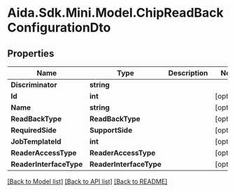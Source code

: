 # Aida.Sdk.Mini.Model.ChipReadBackConfigurationDto

## Properties

Name | Type | Description | Notes
------------ | ------------- | ------------- | -------------
**Discriminator** | **string** |  | 
**Id** | **int** |  | [optional] 
**Name** | **string** |  | [optional] 
**ReadBackType** | **ReadBackType** |  | [optional] 
**RequiredSide** | **SupportSide** |  | [optional] 
**JobTemplateId** | **int** |  | [optional] 
**ReaderAccessType** | **ReaderAccessType** |  | [optional] 
**ReaderInterfaceType** | **ReaderInterfaceType** |  | [optional] 

[[Back to Model list]](../README.md#documentation-for-models) [[Back to API list]](../README.md#documentation-for-api-endpoints) [[Back to README]](../README.md)

